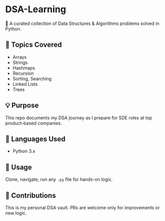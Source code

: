# DSA-Learning

📌 A curated collection of Data Structures & Algorithms problems solved in Python.

## 🔧 Topics Covered
- Arrays
- Strings
- Hashmaps
- Recursion
- Sorting, Searching
- Linked Lists
- Trees

## 💡 Purpose
This repo documents my DSA journey as I prepare for SDE roles at top product-based companies.

## 🧠 Languages Used
- Python 3.x

## 📌 Usage
Clone, navigate, run any `.py` file for hands-on logic.

## 🚀 Contributions
This is my personal DSA vault. PRs are welcome only for improvements or new logic.
